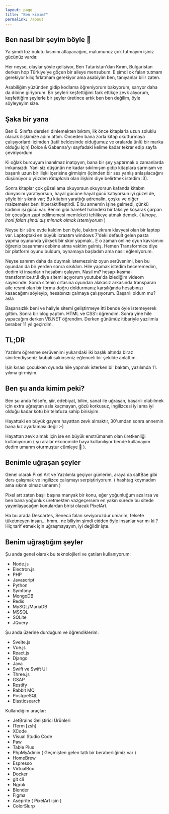 ```yaml
---
layout: page
title: "Ben kimim?"
permalink: /about
---
```


## Ben nasıl bir şeyim böyle 👾

Ya şimdi toz bulutu kısmını atlayacağım, malumunuz çok tutmayım işiniz gücünüz vardır.

Her neyse, olaylar şöyle gelişiyor, Ben Tataristan'dan Kırım, Bulgaristan derken hop Türkiye'ye göçen bir aileye mensubum. E şimdi ok falan tutmam gerekiyor kılıç fırlatmam gerekiyor ama asabiyim ben, tanıyanlar bilir zaten.

Asabiliğim yüzünden gidip kodlama öğreniyorum bakıyorum, sarıyor daha da dibine giriyorum.
Bir şeyleri keşfettiğimi fark ettikçe zevk alıyorum, keşfettiğim şeylerle bir şeyler üretince artık ben ben değilim, öyle söyleyeyim size.

## Şaka bir yana

Ben 6. Sınıfta dersleri dinlemekten bıktım, ilk önce kitaplarla uzun soluklu olacak ilişkimize adım attım.
Önceden bana zorla kitap okutturmaya çalışıyorlardı içimden (tatil beldesinde olduğumuz ve oralarda ünlü bir marka olduğu için)
Dolce & Gabanna'yı sayfadaki kelime kadar tekrar edip sayfa çeviriyordum.

Ki oğlak burcuyum inanılmaz inatçıyım, bana bir şey yaptırmak o zamanlarda imkansızdı.
Yani siz düşünün ne kadar sıkılmışım gidip kitaplara sarmışım ve başarılı uzun bir ilişki içerisine girmişim (içimden bir ses yanlış anlaşılacağını düşünüyor o yüzden _Kitaplarla_ olan ilişkim diye belirtmek istedim :3).

Sonra kitaplar çok güzel ama okuyorsun okuyorsun kafanda kitabın dünyasını yaratıyorsun, hayal gücüne hayal gücü katıyorsun iyi güzel de, şöyle bir sıkıntı var;
Bu kitabın yarattığı adrenalin, çoşku ve diğer malzemeler beni hiperaktifleştirdi.
E bu annemin işine gelmedi, çünkü kadının işi gücü var. Benim gibi hareket halindeki bir taksiye koşarak çarpan bir çocuğun zapt edilmemesi memleketi tehlikeye atmak demek. ( _kinaye, ironi falan şimdi dış minnak olmak istemiyorum_ )

Neyse bir süre evde kaldım ben öyle, baktım ekranı klavyesi olan bir laptop var. Laptoptaki en büyük icraatım windows 7'deki default gelen pasta yapma oyununda yüksek bir skor yapmak..
E o zaman online oyun kavramını öğrenip başarımını cebime atma vaktim gelmiş. Hemen Transformice diye bir platform oyunu buldum, oynamaya başladım ama nasıl eğleniyorum.

Neyse sanırım daha da duymak istemezsiniz oyun serüvenimi, ben bu oyundan da bir yerden sonra sıkıldım. Hile yapmak istedim beceremedim, dedim ki insanların hesabını çalayım.
Nasıl mı? hesap-kasma-transformice.tr.ll diye sitemi açıyorum youtube'da izlediğim videom sayesinde.
Sonra sitenin ortasına oyundan alakasız arkasında transparan aile resmi olan bir formu doğru doldurmanız karşılığında hesabınızı kasacağımı söyleyip, hesabınızı çalmaya çalışıyorum. Başarılı oldum mu? asla

Başarısızlık beni ve haliyle sitemi geliştirmeye itti bende öyle istemeyerek gittim. Sonra bir blog yaptım. HTML ve CSS'i öğrendim. Sonra yine hile yapacağım derken VB.NET öğrendim. Derken günümüz itibariyle yazılımla beraber 11 yıl geçirdim.

## TL;DR

Yazılımı öğrenme serüvenimi yukarıdaki iki başlık altında biraz sinirlendiyseniz laubali sakinseniz eğlenceli bir şekilde anlattım.

İşin kısası çocukken oyunda hile yapmak isterken bi' baktım, yazılımda 11. yılıma girmişim.

## Ben şu anda kimim peki?

Ben şu anda felsefe, şiir, edebiyat, bilim, sanat ile uğraşan, başarılı olabilmek için extra uğraştan asla kaçmayan, gözü korkusuz, ingilizcesi iyi ama iyi olduğu kadar kötü bir telafuza sahip birisiyim.

Hayattaki en büyük gayem hayattan zevk almaktır, 30'umdan sonra annemin bana kız ayarlaması değil :-)

Hayattan zevk almak için ise en büyük enstrümanım olan üretkenliği kullanıyorum ( şu aralar ekonomide baya kullanılıyor bende kullanayım dedim umarım oturmuştur cümleye 🥸 ).

## Benimle uğraşan şeyler

Genel olarak Pixel Art ve Yazılımla geçiyor günlerim, araya da saltBae gibi ders çalışmak ve ingilizce çalışmayı serpiştiriyorum. ( hashtag koymadım ama sıkıntı olmaz umarım )

Pixel art zaten başlı başına manyak bir konu, eğer yoğunluğum azalırsa ve ben bana yoğunluk üretmekten vazgeçersem en yakın sürede bu sitede yayımlayacağım konulardan birisi olacak PixelArt.

Ha bu arada Descartes, Seneca falan seviyoruzdur umarım, felsefe tüketmeyen insan... hmm.. ne biliyim şimdi cidden öyle insanlar var mı ki ? Hiç tarif etmek için uğraşmayayım, iyi değildir işte.

## Benim uğraştığım şeyler

Şu anda genel olarak bu teknolojileri ve çatıları kullanıyorum:

- Node.js
- Electron.js
- PHP
- Javascript
- Python
- Symfony
- MongoDB
- Redis
- MySQL/MariaDB
- MSSQL
- SQLite
- JQuery

Şu anda üzerine durduğum ve öğrendiklerim:

- Svelte.js
- Vue.js
- React.js
- Django
- Java
- Swift ve Swift UI
- Three.js
- GSAP
- Restify
- Rabbit MQ
- PostgreSQL
- Elasticsearch

Kullandığım araçlar:

- JetBrains Geliştirici Ürünleri
- ITerm [zsh]
- XCode
- Visual Studio Code
- Paw
- Table Plus
- PhpMyAdmin ( Geçmişten gelen tatlı bir beraberliğimiz var )
- HomeBrew
- Espresso
- VirtualBox
- Docker
- git cli
- Ngrok
- Blender
- Figma
- Aseprite ( PixelArt için )
- ColorSlurp